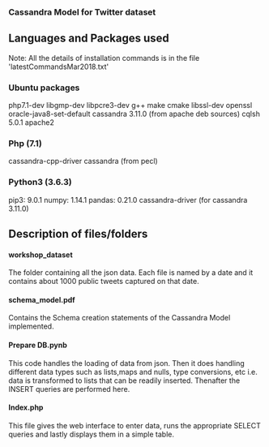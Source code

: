### Cassandra Model for Twitter dataset

## Languages and Packages used
Note: All the details of installation commands is in the file 'latestCommandsMar2018.txt' 

### Ubuntu packages
php7.1-dev libgmp-dev libpcre3-dev g++ make cmake libssl-dev openssl
oracle-java8-set-default
cassandra 3.11.0 (from apache deb sources)
cqlsh 5.0.1
apache2


### Php (7.1)
cassandra-cpp-driver
cassandra (from pecl)

### Python3 (3.6.3)
pip3: 9.0.1
numpy: 1.14.1
pandas: 0.21.0
cassandra-driver (for cassandra 3.11.0)

## Description of files/folders

#### workshop_dataset
The folder containing all the json data. Each file is named by a date and it contains about 1000 public tweets captured on that date.
#### schema_model.pdf
Contains the Schema creation statements of the Cassandra Model implemented.

#### Prepare DB.pynb
This code handles the loading of data from json. Then it does handling different data types such as lists,maps and nulls, type conversions, etc i.e. data is transformed to lists that can be readily inserted. Thenafter the INSERT queries are performed here.

#### Index.php
This file gives the web interface to enter data, runs the appropriate SELECT queries and lastly displays them in a simple table.
